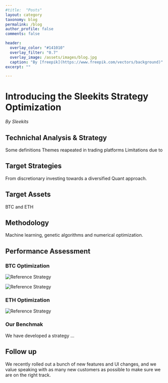 ```yaml
---
#title:  "Posts"
layout: category
taxonomy: blog
permalink: /blog
author_profile: false
comments: false

header:
  overlay_color: "#141010"
  overlay_filter: "0.7"
  overlay_image: /assets/images/blog.jpg
  caption: "By [freepik](https://www.freepik.com/vectors/background)"
excerpt: ""

---
```


# Introducing the Sleekits Strategy Optimization

*By Sleekits*

## Technichal Analysis & Strategy

Some definitions
Themes reapeated in trading platforms
Limitations due to 

## Target Strategies

From discretionary investing towards a diversified Quant approach.

## Target Assets

BTC and ETH

## Methodology

Machine learning, genetic algorithms and numerical optimization.

## Performance Assessment

### BTC Optimization

![Reference Strategy](BTCUSDT_profit_factor_2_original.png)

![Reference Strategy](BTCUSDT_profit_factor_5_strategy_N1.png)

### ETH Optimization

![Reference Strategy](ETHUSDT_profit_factor_0_91_original.png)

### Our Benchmak

We have developed a strategy ...

## Follow up

We recently rolled out a bunch of new features and UI changes, and we value speaking with as many new customers as possible to make sure we are on the right track.

